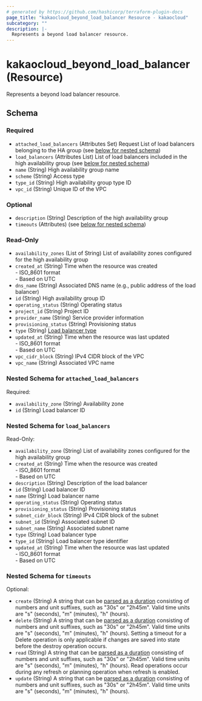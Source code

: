 ```yaml
---
# generated by https://github.com/hashicorp/terraform-plugin-docs
page_title: "kakaocloud_beyond_load_balancer Resource - kakaocloud"
subcategory: ""
description: |-
  Represents a beyond load balancer resource.
---
```


# kakaocloud_beyond_load_balancer (Resource)

Represents a beyond load balancer resource.



<!-- schema generated by tfplugindocs -->
## Schema

### Required

- `attached_load_balancers` (Attributes Set) Request List of load balancers belonging to the HA group (see [below for nested schema](#nestedatt--attached_load_balancers))
- `load_balancers` (Attributes List) List of load balancers included in the high availability group (see [below for nested schema](#nestedatt--load_balancers))
- `name` (String) High availability group name
- `scheme` (String) Access type
- `type_id` (String) High availability group type ID
- `vpc_id` (String) Unique ID of the VPC

### Optional

- `description` (String) Description of the high availability group
- `timeouts` (Attributes) (see [below for nested schema](#nestedatt--timeouts))

### Read-Only

- `availability_zones` (List of String) List of availability zones configured for the high availability group
- `created_at` (String) Time when the resource was created <br/> - ISO_8601 format  <br/> - Based on UTC
- `dns_name` (String) Associated DNS name (e.g., public address of the load balancer)
- `id` (String) High availability group ID
- `operating_status` (String) Operating status
- `project_id` (String) Project ID
- `provider_name` (String) Service provider information
- `provisioning_status` (String) Provisioning status
- `type` (String) [Load balancer type](https://docs.kakaocloud.com/en/service/bns/lb/lb-overview#사용-목적에-따른-로드-밸런서-유형-제공)
- `updated_at` (String) Time when the resource was last updated <br/> - ISO_8601 format  <br/> - Based on UTC
- `vpc_cidr_block` (String) IPv4 CIDR block of the VPC
- `vpc_name` (String) Associated VPC name

<a id="nestedatt--attached_load_balancers"></a>
### Nested Schema for `attached_load_balancers`

Required:

- `availability_zone` (String) Availability zone
- `id` (String) Load balancer ID


<a id="nestedatt--load_balancers"></a>
### Nested Schema for `load_balancers`

Read-Only:

- `availability_zone` (String) List of availability zones configured for the high availability group
- `created_at` (String) Time when the resource was created <br/> - ISO_8601 format  <br/> - Based on UTC
- `description` (String) Description of the load balancer
- `id` (String) Load balancer ID
- `name` (String) Load balancer name
- `operating_status` (String) Operating status
- `provisioning_status` (String) Provisioning status
- `subnet_cidr_block` (String) IPv4 CIDR block of the subnet
- `subnet_id` (String) Associated subnet ID
- `subnet_name` (String) Associated subnet name
- `type` (String) Load balancer type
- `type_id` (String) Load balancer type identifier
- `updated_at` (String) Time when the resource was last updated <br/> - ISO_8601 format  <br/> - Based on UTC


<a id="nestedatt--timeouts"></a>
### Nested Schema for `timeouts`

Optional:

- `create` (String) A string that can be [parsed as a duration](https://pkg.go.dev/time#ParseDuration) consisting of numbers and unit suffixes, such as "30s" or "2h45m". Valid time units are "s" (seconds), "m" (minutes), "h" (hours).
- `delete` (String) A string that can be [parsed as a duration](https://pkg.go.dev/time#ParseDuration) consisting of numbers and unit suffixes, such as "30s" or "2h45m". Valid time units are "s" (seconds), "m" (minutes), "h" (hours). Setting a timeout for a Delete operation is only applicable if changes are saved into state before the destroy operation occurs.
- `read` (String) A string that can be [parsed as a duration](https://pkg.go.dev/time#ParseDuration) consisting of numbers and unit suffixes, such as "30s" or "2h45m". Valid time units are "s" (seconds), "m" (minutes), "h" (hours). Read operations occur during any refresh or planning operation when refresh is enabled.
- `update` (String) A string that can be [parsed as a duration](https://pkg.go.dev/time#ParseDuration) consisting of numbers and unit suffixes, such as "30s" or "2h45m". Valid time units are "s" (seconds), "m" (minutes), "h" (hours).
